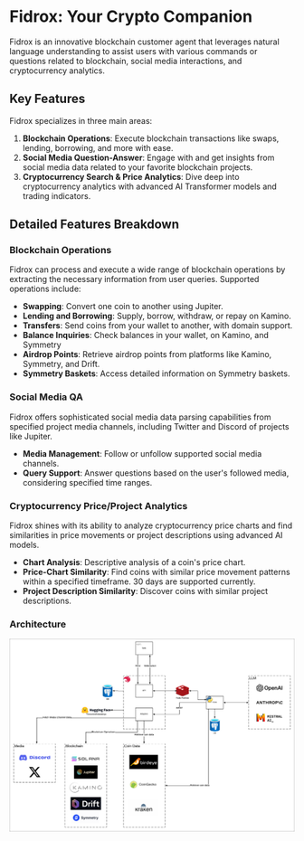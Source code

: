 # Fidrox: Your Crypto Companion

Fidrox is an innovative blockchain customer agent that leverages natural language understanding to assist users with various commands or questions related to blockchain, social media interactions, and cryptocurrency analytics.

## Key Features

Fidrox specializes in three main areas:

1. **Blockchain Operations**: Execute blockchain transactions like swaps, lending, borrowing, and more with ease.
2. **Social Media Question-Answer**: Engage with and get insights from social media data related to your favorite blockchain projects.
3. **Cryptocurrency Search & Price Analytics**: Dive deep into cryptocurrency analytics with advanced AI Transformer models and trading indicators.

## Detailed Features Breakdown

### Blockchain Operations

Fidrox can process and execute a wide range of blockchain operations by extracting the necessary information from user queries. Supported operations include:

- **Swapping**: Convert one coin to another using Jupiter.
- **Lending and Borrowing**: Supply, borrow, withdraw, or repay on Kamino.
- **Transfers**: Send coins from your wallet to another, with domain support.
- **Balance Inquiries**: Check balances in your wallet, on Kamino, and Symmetry
- **Airdrop Points**: Retrieve airdrop points from platforms like Kamino, Symmetry, and Drift.
- **Symmetry Baskets**: Access detailed information on Symmetry baskets.

### Social Media QA

Fidrox offers sophisticated social media data parsing capabilities from specified project media channels, including Twitter and Discord of projects like Jupiter.

- **Media Management**: Follow or unfollow supported social media channels.
- **Query Support**: Answer questions based on the user's followed media, considering specified time ranges.

### Cryptocurrency Price/Project Analytics

Fidrox shines with its ability to analyze cryptocurrency price charts and find similarities in price movements or project descriptions using advanced AI models.

- **Chart Analysis**: Descriptive analysis of a coin's price chart.
- **Price-Chart Similarity**: Find coins with similar price movement patterns within a specified timeframe. 30 days are supported currently.
- **Project Description Similarity**: Discover coins with similar project descriptions.

### Architecture

![Architecture](./diagrams/architecture.png)
